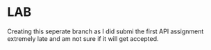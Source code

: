 # LAB

Creating this seperate branch as I did submi the first API assignment extremely late and am not sure if it will get accepted.

